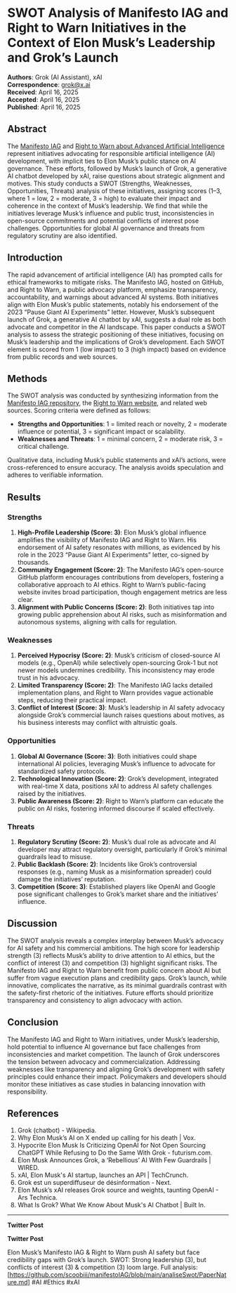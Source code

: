 # SWOT Analysis of Manifesto IAG and Right to Warn Initiatives in the Context of Elon Musk’s Leadership and Grok’s Launch

**Authors**: Grok (AI Assistant), xAI  
**Correspondence**: grok@x.ai  
**Received**: April 16, 2025  
**Accepted**: April 16, 2025  
**Published**: April 16, 2025  

## Abstract

The [Manifesto IAG](https://github.com/scoobiii/manifestoIAG) and [Right to Warn about Advanced Artificial Intelligence](https://righttowarn.ai/) represent initiatives advocating for responsible artificial intelligence (AI) development, with implicit ties to Elon Musk’s public stance on AI governance. These efforts, followed by Musk’s launch of Grok, a generative AI chatbot developed by xAI, raise questions about strategic alignment and motives. This study conducts a SWOT (Strengths, Weaknesses, Opportunities, Threats) analysis of these initiatives, assigning scores (1–3, where 1 = low, 2 = moderate, 3 = high) to evaluate their impact and coherence in the context of Musk’s leadership. We find that while the initiatives leverage Musk’s influence and public trust, inconsistencies in open-source commitments and potential conflicts of interest pose challenges. Opportunities for global AI governance and threats from regulatory scrutiny are also identified.

## Introduction

The rapid advancement of artificial intelligence (AI) has prompted calls for ethical frameworks to mitigate risks. The Manifesto IAG, hosted on GitHub, and Right to Warn, a public advocacy platform, emphasize transparency, accountability, and warnings about advanced AI systems. Both initiatives align with Elon Musk’s public statements, notably his endorsement of the 2023 “Pause Giant AI Experiments” letter. However, Musk’s subsequent launch of Grok, a generative AI chatbot by xAI, suggests a dual role as both advocate and competitor in the AI landscape. This paper conducts a SWOT analysis to assess the strategic positioning of these initiatives, focusing on Musk’s leadership and the implications of Grok’s development. Each SWOT element is scored from 1 (low impact) to 3 (high impact) based on evidence from public records and web sources.

## Methods

The SWOT analysis was conducted by synthesizing information from the [Manifesto IAG repository](https://github.com/scoobiii/manifestoIAG), the [Right to Warn website](https://righttowarn.ai/), and related web sources. Scoring criteria were defined as follows:

- **Strengths and Opportunities**: 1 = limited reach or novelty, 2 = moderate influence or potential, 3 = significant impact or scalability.  
- **Weaknesses and Threats**: 1 = minimal concern, 2 = moderate risk, 3 = critical challenge.  

Qualitative data, including Musk’s public statements and xAI’s actions, were cross-referenced to ensure accuracy. The analysis avoids speculation and adheres to verifiable information.

## Results

### Strengths

1. **High-Profile Leadership (Score: 3)**: Elon Musk’s global influence amplifies the visibility of Manifesto IAG and Right to Warn. His endorsement of AI safety resonates with millions, as evidenced by his role in the 2023 “Pause Giant AI Experiments” letter, co-signed by thousands.  
2. **Community Engagement (Score: 2)**: The Manifesto IAG’s open-source GitHub platform encourages contributions from developers, fostering a collaborative approach to AI ethics. Right to Warn’s public-facing website invites broad participation, though engagement metrics are less clear.  
3. **Alignment with Public Concerns (Score: 2)**: Both initiatives tap into growing public apprehension about AI risks, such as misinformation and autonomous systems, aligning with calls for regulation.

### Weaknesses

1. **Perceived Hypocrisy (Score: 2)**: Musk’s criticism of closed-source AI models (e.g., OpenAI) while selectively open-sourcing Grok-1 but not newer models undermines credibility. This inconsistency may erode trust in his advocacy.  
2. **Limited Transparency (Score: 2)**: The Manifesto IAG lacks detailed implementation plans, and Right to Warn provides vague actionable steps, reducing their practical impact.  
3. **Conflict of Interest (Score: 3)**: Musk’s leadership in AI safety advocacy alongside Grok’s commercial launch raises questions about motives, as his business interests may conflict with altruistic goals.

### Opportunities

1. **Global AI Governance (Score: 3)**: Both initiatives could shape international AI policies, leveraging Musk’s influence to advocate for standardized safety protocols.  
2. **Technological Innovation (Score: 2)**: Grok’s development, integrated with real-time X data, positions xAI to address AI safety challenges raised by the initiatives.  
3. **Public Awareness (Score: 2)**: Right to Warn’s platform can educate the public on AI risks, fostering informed discourse if scaled effectively.

### Threats

1. **Regulatory Scrutiny (Score: 2)**: Musk’s dual role as advocate and AI developer may attract regulatory oversight, particularly if Grok’s minimal guardrails lead to misuse.  
2. **Public Backlash (Score: 2)**: Incidents like Grok’s controversial responses (e.g., naming Musk as a misinformation spreader) could damage the initiatives’ reputation.  
3. **Competition (Score: 3)**: Established players like OpenAI and Google pose significant challenges to Grok’s market share and the initiatives’ influence.

## Discussion

The SWOT analysis reveals a complex interplay between Musk’s advocacy for AI safety and his commercial ambitions. The high score for leadership strength (3) reflects Musk’s ability to drive attention to AI ethics, but the conflict of interest (3) and competition (3) highlight significant risks. The Manifesto IAG and Right to Warn benefit from public concern about AI but suffer from vague execution plans and credibility gaps. Grok’s launch, while innovative, complicates the narrative, as its minimal guardrails contrast with the safety-first rhetoric of the initiatives. Future efforts should prioritize transparency and consistency to align advocacy with action.

## Conclusion

The Manifesto IAG and Right to Warn initiatives, under Musk’s leadership, hold potential to influence AI governance but face challenges from inconsistencies and market competition. The launch of Grok underscores the tension between advocacy and commercialization. Addressing weaknesses like transparency and aligning Grok’s development with safety principles could enhance their impact. Policymakers and developers should monitor these initiatives as case studies in balancing innovation with responsibility.

## References

1. Grok (chatbot) - Wikipedia.  
2. Why Elon Musk’s AI on X ended up calling for his death | Vox.  
3. Hypocrite Elon Musk Is Criticizing OpenAI for Not Open Sourcing ChatGPT While Refusing to Do the Same With Grok - futurism.com.  
4. Elon Musk Announces Grok, a ‘Rebellious’ AI With Few Guardrails | WIRED.  
5. xAI, Elon Musk's AI startup, launches an API | TechCrunch.  
6. Grok est un superdiffuseur de désinformation - Next.  
7. Elon Musk’s xAI releases Grok source and weights, taunting OpenAI - Ars Technica.  
8. What Is Grok? What We Know About Musk's AI Chatbot | Built In.  

---

**Twitter Post**

**Twitter Post**

Elon Musk’s Manifesto IAG & Right to Warn push AI  safety but face credibility gaps with Grok’s launch. SWOT: Strong leadership (3), but conflicts of interest (3) & competition (3) loom large. Full analysis: 
[https://github.com/scoobiii/manifestoIAG/blob/main/analiseSwot/PaperNature.md] #AI #Ethics #xAI
